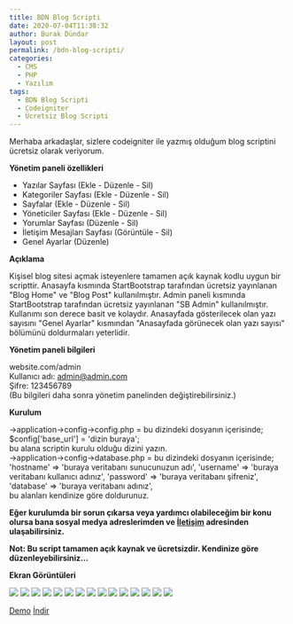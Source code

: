 ```yaml
---
title: BDN Blog Scripti
date: 2020-07-04T11:38:32
author: Burak Dündar
layout: post
permalink: /bdn-blog-scripti/
categories:
  - CMS
  - PHP
  - Yazılım
tags:
  - BDN Blog Scripti
  - Codeigniter
  - Ücretsiz Blog Scripti
---
```

Merhaba arkadaşlar, sizlere codeigniter ile yazmış olduğum blog scriptini ücretsiz olarak veriyorum.

**Yönetim paneli özellikleri**

  * Yazılar Sayfası (Ekle - Düzenle - Sil)
  * Kategoriler Sayfası (Ekle - Düzenle - Sil)
  * Sayfalar (Ekle - Düzenle - Sil)
  * Yöneticiler Sayfası (Ekle - Düzenle - Sil)
  * Yorumlar Sayfası (Düzenle - Sil)
  * İletişim Mesajları Sayfası (Görüntüle - Sil)
  * Genel Ayarlar (Düzenle)

**Açıklama**

Kişisel blog sitesi açmak isteyenlere tamamen açık kaynak kodlu uygun bir scripttir. Anasayfa kısmında StartBootstrap tarafından ücretsiz yayınlanan "Blog Home" ve "Blog Post" kullanılmıştır. Admin paneli kısmında StartBootstrap tarafından ücretsiz yayınlanan "SB Admin" kullanılmıştır. Kullanımı son derece basit ve kolaydır. Anasayfada gösterilecek olan yazı sayısını "Genel Ayarlar" kısmından "Anasayfada görünecek olan yazı sayısı" bölümünü doldurmaları yeterlidir.

**Yönetim paneli bilgileri**

website.com/admin  
Kullanıcı adı: <admin@admin.com>  
Şifre: 123456789  
(Bu bilgileri daha sonra yönetim panelinden değiştirebilirsiniz.)

**Kurulum**

->application->config->config.php = bu dizindeki dosyanın içerisinde;  
$config['base_url'] = 'dizin buraya';  
bu alana scriptin kurulu olduğu dizini yazın.  
->application->config->database.php = bu dizindeki dosyanın içerisinde;  
'hostname' => 'buraya veritabanı sunucunuzun adı', 'username' => 'buraya veritabanı kullanıcı adınız', 'password' => 'buraya veritabanı şifreniz', 'database' => 'buraya veritabanı adınız',  
bu alanları kendinize göre doldurunuz.

**Eğer kurulumda bir sorun çıkarsa veya yardımcı olabileceğim bir konu olursa bana sosyal medya adreslerimden ve [İletişim](/iletisim) adresinden ulaşabilirsiniz.**

**Not: Bu script tamamen açık kaynak ve ücretsizdir. Kendinize göre düzenleyebilirsiniz...**

**Ekran Görüntüleri**

<img src="https://cdn.r10.net/editor/103319/77d92b6d9aaa39460335d5f3122ecc79.png" class="img-fluid">

<img src="https://cdn.r10.net/editor/103319/8c07bb4c7e47ac7dbb9edbd57ecd350c.png" class="img-fluid">

<img src="https://cdn.r10.net/editor/103319/8b70af69dbb6634ca98c9d3ae9ce5469.png" class="img-fluid">

<img src="https://cdn.r10.net/editor/103319/b19722916cfe1f0276d22a9ce4ae760b.png" class="img-fluid">

<img src="https://cdn.r10.net/editor/103319/beb877ddf4b90dad4fd4b9f05233a88e.png" class="img-fluid">

<img src="https://cdn.r10.net/editor/103319/4a24bac94663268985c9da1eead665d0.png" class="img-fluid">

<img src="https://cdn.r10.net/editor/103319/395736737aa349439c8f36e5f30e2326.png" class="img-fluid">

<img src="https://cdn.r10.net/editor/103319/e27b669c4c207b31d3c76fff58052b46.png" class="img-fluid">

<img src="https://cdn.r10.net/editor/103319/9e446dfdab5ff5086639ae3c4a5c774f.png" class="img-fluid">

<img src="https://cdn.r10.net/editor/103319/7da9f59bd307dd55f7f8903687b9d330.png" class="img-fluid">

<img src="https://cdn.r10.net/editor/103319/24d43c294310576e77684e1f67261eaa.png" class="img-fluid">

<img src="https://cdn.r10.net/editor/103319/13c4fb8f27818404dedc900a9164cfc6.png" class="img-fluid">

<img src="https://cdn.r10.net/editor/103319/d80fde0c1cfebaa3b6ba4dc445c1cae4.png" class="img-fluid">

<img src="https://cdn.r10.net/editor/103319/effae4795ba814f349bd4f116e117db9.png" class="img-fluid">

<img src="https://cdn.r10.net/editor/103319/b5f91312952f30e10d1e495a368e3790.png" class="img-fluid">

[Demo](https://demo.codetify.net/?theme=cy-blog) [İndir](https://demo.codetify.net/?theme=cy-blog)